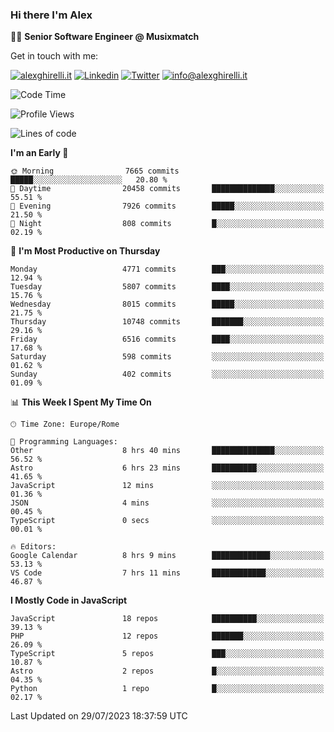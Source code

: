 ### Hi there I'm Alex

👨‍💻 __Senior Software Engineer @ Musixmatch__

Get in touch with me:

[![alexghirelli.it](https://img.shields.io/static/v1?label=alexghirelli.it&message=%20&color=red&logo=&style=flat-square&logoColor=white)](https://www.alexghirelli.it/)
[![Linkedin](https://img.shields.io/static/v1?label=Linkedin&message=%20&color=blue&logo=Linkedin&style=flat-square&logoColor=white)](https://linkedin.com/in/alexghirelli)
[![Twitter](https://img.shields.io/static/v1?label=Twitter&message=%20&color=blue&logo=Twitter&style=flat-square&logoColor=white)](https://twitter.com/alexGhirelli)
[![info@alexghirelli.it](https://img.shields.io/static/v1?label=info@alexghirelli.it&message=%20&color=red&logo=gmail&style=flat-square&logoColor=white)](mailto:info@alexghirelli.it)

<!--START_SECTION:waka-->
![Code Time](http://img.shields.io/badge/Code%20Time-7%2C510%20hrs%206%20mins-blue)

![Profile Views](http://img.shields.io/badge/Profile%20Views-0-blue)

![Lines of code](https://img.shields.io/badge/From%20Hello%20World%20I%27ve%20Written-77.9%20million%20lines%20of%20code-blue)

**I'm an Early 🐤** 

```text
🌞 Morning                7665 commits        █████░░░░░░░░░░░░░░░░░░░░   20.80 % 
🌆 Daytime                20458 commits       ██████████████░░░░░░░░░░░   55.51 % 
🌃 Evening                7926 commits        █████░░░░░░░░░░░░░░░░░░░░   21.50 % 
🌙 Night                  808 commits         █░░░░░░░░░░░░░░░░░░░░░░░░   02.19 % 
```
📅 **I'm Most Productive on Thursday** 

```text
Monday                   4771 commits        ███░░░░░░░░░░░░░░░░░░░░░░   12.94 % 
Tuesday                  5807 commits        ████░░░░░░░░░░░░░░░░░░░░░   15.76 % 
Wednesday                8015 commits        █████░░░░░░░░░░░░░░░░░░░░   21.75 % 
Thursday                 10748 commits       ███████░░░░░░░░░░░░░░░░░░   29.16 % 
Friday                   6516 commits        ████░░░░░░░░░░░░░░░░░░░░░   17.68 % 
Saturday                 598 commits         ░░░░░░░░░░░░░░░░░░░░░░░░░   01.62 % 
Sunday                   402 commits         ░░░░░░░░░░░░░░░░░░░░░░░░░   01.09 % 
```


📊 **This Week I Spent My Time On** 

```text
🕑︎ Time Zone: Europe/Rome

💬 Programming Languages: 
Other                    8 hrs 40 mins       ██████████████░░░░░░░░░░░   56.52 % 
Astro                    6 hrs 23 mins       ██████████░░░░░░░░░░░░░░░   41.65 % 
JavaScript               12 mins             ░░░░░░░░░░░░░░░░░░░░░░░░░   01.36 % 
JSON                     4 mins              ░░░░░░░░░░░░░░░░░░░░░░░░░   00.45 % 
TypeScript               0 secs              ░░░░░░░░░░░░░░░░░░░░░░░░░   00.01 % 

🔥 Editors: 
Google Calendar          8 hrs 9 mins        █████████████░░░░░░░░░░░░   53.13 % 
VS Code                  7 hrs 11 mins       ████████████░░░░░░░░░░░░░   46.87 % 
```

**I Mostly Code in JavaScript** 

```text
JavaScript               18 repos            ██████████░░░░░░░░░░░░░░░   39.13 % 
PHP                      12 repos            ███████░░░░░░░░░░░░░░░░░░   26.09 % 
TypeScript               5 repos             ███░░░░░░░░░░░░░░░░░░░░░░   10.87 % 
Astro                    2 repos             █░░░░░░░░░░░░░░░░░░░░░░░░   04.35 % 
Python                   1 repo              █░░░░░░░░░░░░░░░░░░░░░░░░   02.17 % 
```




 Last Updated on 29/07/2023 18:37:59 UTC
<!--END_SECTION:waka-->
